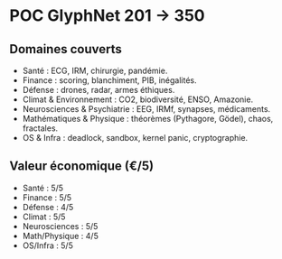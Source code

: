 # POC GlyphNet 201 → 350

## Domaines couverts
- Santé : ECG, IRM, chirurgie, pandémie.
- Finance : scoring, blanchiment, PIB, inégalités.
- Défense : drones, radar, armes éthiques.
- Climat & Environnement : CO2, biodiversité, ENSO, Amazonie.
- Neurosciences & Psychiatrie : EEG, IRMf, synapses, médicaments.
- Mathématiques & Physique : théorèmes (Pythagore, Gödel), chaos, fractales.
- OS & Infra : deadlock, sandbox, kernel panic, cryptographie.

## Valeur économique (€/5)
- Santé : 5/5
- Finance : 5/5
- Défense : 4/5
- Climat : 5/5
- Neurosciences : 5/5
- Math/Physique : 4/5
- OS/Infra : 5/5
